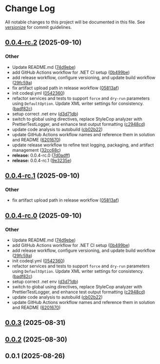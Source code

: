 # Change Log

All notable changes to this project will be documented in this file. See [versionize](https://github.com/versionize/versionize) for commit guidelines.

<a name="0.0.4-rc.2"></a>
## [0.0.4-rc.2](https://www.github.com/stasnowak/CodeCuisine/releases/tag/v0.0.4-rc.2) (2025-09-10)

### Other

* Update README.md ([74d9ebe](https://www.github.com/stasnowak/CodeCuisine/commit/74d9ebedbb7c574b2c1c8163aaebce197b058484))
* add GitHub Actions workflow for .NET CI setup ([0b499be](https://www.github.com/stasnowak/CodeCuisine/commit/0b499be95b92c3680b48a234f595d53f7d6289dc))
* add release workflow, configure versioning, and update build workflow ([29fc59a](https://www.github.com/stasnowak/CodeCuisine/commit/29fc59a87c4d9f52be065911fd55ae39f159839a))
* fix artifact upload path in release workflow ([05813af](https://www.github.com/stasnowak/CodeCuisine/commit/05813af437638759337cc09c397f809ebce5e3a7))
* init codeql.yml ([0542360](https://www.github.com/stasnowak/CodeCuisine/commit/05423602c909a42794b409b6a42de1f74aed2a4f))
* refactor services and tests to support `force` and `dry-run` parameters using `DefaultOption`. Update XML writer settings for consistency. ([badf82c](https://www.github.com/stasnowak/CodeCuisine/commit/badf82cf5f5c3376dd80bded4875156a7de88447))
* setup correct .net env ([d3d71db](https://www.github.com/stasnowak/CodeCuisine/commit/d3d71dba233f406913eb5c84f2d9e49bdad3ffc8))
* switch to global using directives, replace StyleCop analyzer with PrettierTestLogger, and enhance test output formatting ([c2948cd](https://www.github.com/stasnowak/CodeCuisine/commit/c2948cdddd493cdea7feaddfbad648288206ca77))
* update code analysis to autobuild ([cb02b22](https://www.github.com/stasnowak/CodeCuisine/commit/cb02b222b2752f7fd4959a14f02f31043f3338fb))
* update GitHub Actions workflow names and reference them in solution and README ([6201670](https://www.github.com/stasnowak/CodeCuisine/commit/62016700cbd119e6bc7acf21bf33eea9a4e2547a))
* update release workflow to refine test logging, packaging, and artifact management ([32cc68c](https://www.github.com/stasnowak/CodeCuisine/commit/32cc68c30e1b426a16c71204dacd8b2dadf25db1))
* **release:** 0.0.4-rc.0 ([7d0adff](https://www.github.com/stasnowak/CodeCuisine/commit/7d0adff9fff64d568c05517377e00fba54dcdc30))
* **release:** 0.0.4-rc.1 ([9e3235e](https://www.github.com/stasnowak/CodeCuisine/commit/9e3235e749dd27eebb147fe6d5670f1e4c30013e))

<a name="0.0.4-rc.1"></a>
## [0.0.4-rc.1](https://www.github.com/stasnowak/CodeCuisine/releases/tag/v0.0.4-rc.1) (2025-09-10)

### Other

* fix artifact upload path in release workflow ([05813af](https://www.github.com/stasnowak/CodeCuisine/commit/05813af437638759337cc09c397f809ebce5e3a7))

<a name="0.0.4-rc.0"></a>
## [0.0.4-rc.0](https://www.github.com/stasnowak/CodeCuisine/releases/tag/v0.0.4-rc.0) (2025-09-10)

### Other

* Update README.md ([74d9ebe](https://www.github.com/stasnowak/CodeCuisine/commit/74d9ebedbb7c574b2c1c8163aaebce197b058484))
* add GitHub Actions workflow for .NET CI setup ([0b499be](https://www.github.com/stasnowak/CodeCuisine/commit/0b499be95b92c3680b48a234f595d53f7d6289dc))
* add release workflow, configure versioning, and update build workflow ([29fc59a](https://www.github.com/stasnowak/CodeCuisine/commit/29fc59a87c4d9f52be065911fd55ae39f159839a))
* init codeql.yml ([0542360](https://www.github.com/stasnowak/CodeCuisine/commit/05423602c909a42794b409b6a42de1f74aed2a4f))
* refactor services and tests to support `force` and `dry-run` parameters using `DefaultOption`. Update XML writer settings for consistency. ([badf82c](https://www.github.com/stasnowak/CodeCuisine/commit/badf82cf5f5c3376dd80bded4875156a7de88447))
* setup correct .net env ([d3d71db](https://www.github.com/stasnowak/CodeCuisine/commit/d3d71dba233f406913eb5c84f2d9e49bdad3ffc8))
* switch to global using directives, replace StyleCop analyzer with PrettierTestLogger, and enhance test output formatting ([c2948cd](https://www.github.com/stasnowak/CodeCuisine/commit/c2948cdddd493cdea7feaddfbad648288206ca77))
* update code analysis to autobuild ([cb02b22](https://www.github.com/stasnowak/CodeCuisine/commit/cb02b222b2752f7fd4959a14f02f31043f3338fb))
* update GitHub Actions workflow names and reference them in solution and README ([6201670](https://www.github.com/stasnowak/CodeCuisine/commit/62016700cbd119e6bc7acf21bf33eea9a4e2547a))

<a name="0.0.3"></a>
## [0.0.3](https://www.github.com/stasnowak/CodeCuisine/releases/tag/v0.0.3) (2025-08-31)

<a name="0.0.2"></a>
## [0.0.2](https://www.github.com/stasnowak/CodeCuisine/releases/tag/v0.0.2) (2025-08-30)

<a name="0.0.1"></a>
## 0.0.1 (2025-08-26)

